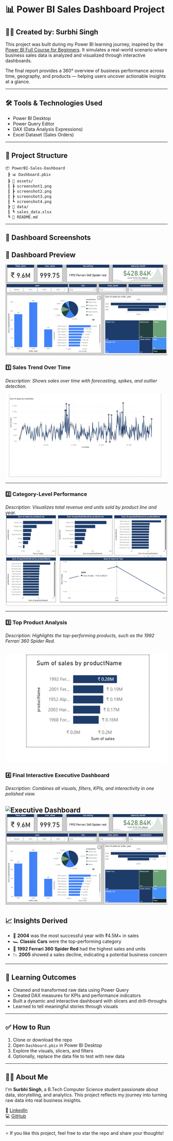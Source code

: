 # 📊 Power BI Sales Dashboard Project

## 👩‍💻 Created by: Surbhi Singh

This project was built during my Power BI learning journey, inspired by the [Power BI Full Course for Beginners](https://youtu.be/bQ-HTp-tx40). It simulates a real-world scenario where business sales data is analyzed and visualized through interactive dashboards.

The final report provides a 360° overview of business performance across time, geography, and products — helping users uncover actionable insights at a glance.

---

## 🛠 Tools & Technologies Used

- Power BI Desktop  
- Power Query Editor  
- DAX (Data Analysis Expressions)  
- Excel Dataset (Sales Orders)

---

## 📁 Project Structure

```
📦 PowerBI-Sales-Dashboard
 ┣ 📊 Dashboard.pbix
 ┣ 📂 assets/
 ┃ ┣ screenshot1.png
 ┃ ┣ screenshot2.png
 ┃ ┣ screenshot3.png
 ┃ ┗ screenshot4.png
 ┣ 📂 data/
 ┃ ┗ sales_data.xlsx
 ┗ 📄 README.md
```

---

## 📸 Dashboard Screenshots




## 📸 Dashboard Preview

![Sales Dashboard Screenshot](https://github.com/Surbhi28singh/Sales_insight_dashboard/blob/main/Screenshot%202025-08-05%20215308.png?raw=true)

### 1️⃣ Sales Trend Over Time  
_Description: Shows sales over time with forecasting, spikes, and outlier detection._

![Dashboard Screenshot 2](https://github.com/Surbhi28singh/Sales_insight_dashboard/blob/main/Screenshot%202025-08-05%20215419.png?raw=true)

---

### 2️⃣ Category-Level Performance  
_Description: Visualizes total revenue and units sold by product line and year._
![Sub-Category Sales](https://github.com/Surbhi28singh/Sales_insight_dashboard/blob/main/Screenshot%202025-08-05%20215501.png?raw=true)

---

### 3️⃣ Top Product Analysis  
_Description: Highlights the top-performing products, such as the 1992 Ferrari 360 Spider Red._

![Executive Dashboard](https://github.com/Surbhi28singh/Sales_insight_dashboard/blob/main/Screenshot%202025-08-05%20215534.png?raw=true)
---

### 4️⃣ Final Interactive Executive Dashboard  
_Description: Combines all visuals, filters, KPIs, and interactivity in one polished view._

![Executive Dashboard](./assets/screenshot4.png)![Sales Dashboard Screenshot](https://github.com/Surbhi28singh/Sales_insight_dashboard/blob/main/Screenshot%202025-08-05%20215308.png?raw=true)
---

## 📈 Insights Derived

- 📅 **2004** was the most successful year with ₹4.5M+ in sales  
- 🏎️ **Classic Cars** were the top-performing category  
- 🚗 **1992 Ferrari 360 Spider Red** had the highest sales and units  
- 📉 **2005** showed a sales decline, indicating a potential business concern  

---

## 🎯 Learning Outcomes

- Cleaned and transformed raw data using Power Query  
- Created DAX measures for KPIs and performance indicators  
- Built a dynamic and interactive dashboard with slicers and drill-throughs  
- Learned to tell meaningful stories through visuals  

---

## ✅ How to Run

1. Clone or download the repo  
2. Open `Dashboard.pbix` in Power BI Desktop  
3. Explore the visuals, slicers, and filters  
4. Optionally, replace the data file to test with new data  

---

## 🙋‍♀️ About Me

I'm **Surbhi Singh**, a B.Tech Computer Science student passionate about data, storytelling, and analytics. This project reflects my journey into turning raw data into real business insights.

📌 [LinkedIn](https://www.linkedin.com/in/surbhi-singh-720113297/)  
💻 [GitHub](https://github.com/Surbhi28singh)

---

⭐ If you like this project, feel free to star the repo and share your thoughts!
